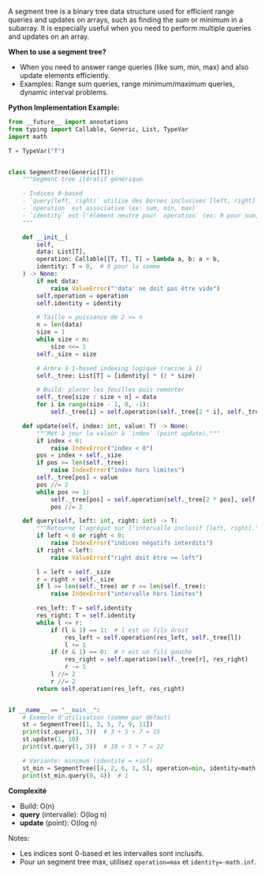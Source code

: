 A segment tree is a binary tree data structure used for efficient range queries and updates on arrays, such as finding the sum or minimum in a subarray. It is especially useful when you need to perform multiple queries and updates on an array.

**When to use a segment tree?**
- When you need to answer range queries (like sum, min, max) and also update elements efficiently.
- Examples: Range sum queries, range minimum/maximum queries, dynamic interval problems.

**Python Implementation Example:**



```python
from __future__ import annotations
from typing import Callable, Generic, List, TypeVar
import math

T = TypeVar("T")


class SegmentTree(Generic[T]):
    """Segment tree itératif générique.

    - Indices 0-based
    - `query(left, right)` utilise des bornes inclusives [left, right]
    - `operation` est associative (ex: sum, min, max)
    - `identity` est l'élément neutre pour `operation` (ex: 0 pour sum, +inf pour min)
    """

    def __init__(
        self,
        data: List[T],
        operation: Callable[[T, T], T] = lambda a, b: a + b,
        identity: T = 0,  # 0 pour la somme
    ) -> None:
        if not data:
            raise ValueError("'data' ne doit pas être vide")
        self.operation = operation
        self.identity = identity

        # Taille = puissance de 2 >= n
        n = len(data)
        size = 1
        while size < n:
            size <<= 1
        self._size = size

        # Arbre à 1-based indexing logique (racine à 1)
        self._tree: List[T] = [identity] * (2 * size)

        # Build: placer les feuilles puis remonter
        self._tree[size : size + n] = data
        for i in range(size - 1, 0, -1):
            self._tree[i] = self.operation(self._tree[2 * i], self._tree[2 * i + 1])

    def update(self, index: int, value: T) -> None:
        """Met à jour la valeur à `index` (point update)."""
        if index < 0:
            raise IndexError("index < 0")
        pos = index + self._size
        if pos >= len(self._tree):
            raise IndexError("index hors limites")
        self._tree[pos] = value
        pos //= 2
        while pos >= 1:
            self._tree[pos] = self.operation(self._tree[2 * pos], self._tree[2 * pos + 1])
            pos //= 2

    def query(self, left: int, right: int) -> T:
        """Retourne l'agrégat sur l'intervalle inclusif [left, right]."""
        if left < 0 or right < 0:
            raise IndexError("indices négatifs interdits")
        if right < left:
            raise ValueError("right doit être >= left")

        l = left + self._size
        r = right + self._size
        if l >= len(self._tree) or r >= len(self._tree):
            raise IndexError("intervalle hors limites")

        res_left: T = self.identity
        res_right: T = self.identity
        while l <= r:
            if (l & 1) == 1:  # l est un fils droit
                res_left = self.operation(res_left, self._tree[l])
                l += 1
            if (r & 1) == 0:  # r est un fils gauche
                res_right = self.operation(self._tree[r], res_right)
                r -= 1
            l //= 2
            r //= 2
        return self.operation(res_left, res_right)


if __name__ == "__main__":
    # Exemple d'utilisation (somme par défaut)
    st = SegmentTree([1, 3, 5, 7, 9, 11])
    print(st.query(1, 3))  # 3 + 5 + 7 = 15
    st.update(1, 10)
    print(st.query(1, 3))  # 10 + 5 + 7 = 22

    # Variante: minimum (identité = +inf)
    st_min = SegmentTree([4, 2, 6, 1, 5], operation=min, identity=math.inf)
    print(st_min.query(0, 4))  # 1
```

**Complexité**

- Build: O(n)
- **query** (intervalle): O(log n)
- **update** (point): O(log n)

Notes:

- Les indices sont 0-based et les intervalles sont inclusifs.
- Pour un segment tree max, utilisez `operation=max` et `identity=-math.inf`.

